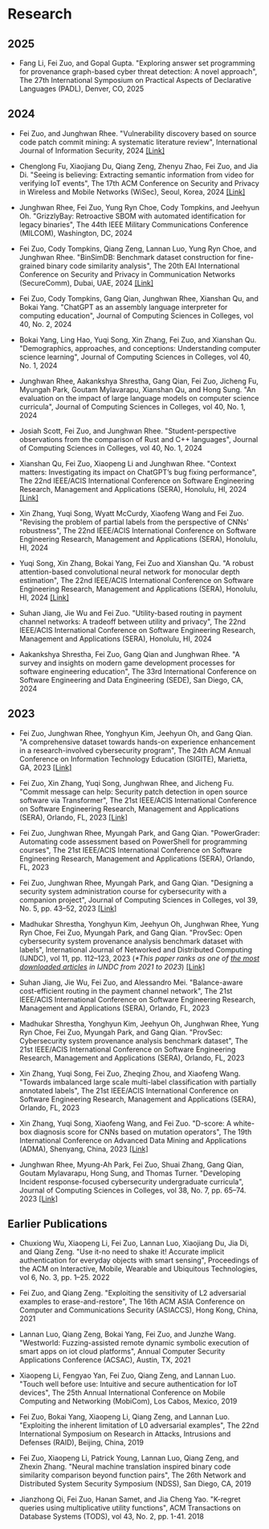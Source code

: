 # Research

## 2025

- Fang Li, Fei Zuo, and Gopal Gupta. "Exploring answer set programming for provenance graph-based cyber threat detection: A novel approach", The 27th International Symposium on Practical Aspects of Declarative Languages (PADL), Denver, CO, 2025


## 2024

- Fei Zuo, and Junghwan Rhee. "Vulnerability discovery based on source code patch commit mining: A systematic literature review", International Journal of Information Security, 2024 [\[Link\]](https://github.com/fzuo/Patch-Commits-Study/blob/master/papers/patch_commit_mining_review.pdf)

- Chenglong Fu, Xiaojiang Du, Qiang Zeng, Zhenyu Zhao, Fei Zuo, and Jia Di. "Seeing is believing: Extracting semantic information from video for verifying IoT events", The 17th ACM Conference on Security and Privacy in Wireless and Mobile Networks (WiSec), Seoul, Korea, 2024 [\[Link\]](https://dl.acm.org/doi/abs/10.1145/3643833.3656124)

- Junghwan Rhee, Fei Zuo, Yung Ryn Choe, Cody Tompkins, and Jeehyun Oh. "GrizzlyBay: Retroactive SBOM with automated identification for legacy binaries", The 44th IEEE Military Communications Conference (MILCOM), Washington, DC, 2024

- Fei Zuo, Cody Tompkins, Qiang Zeng, Lannan Luo, Yung Ryn Choe, and Junghwan Rhee. "BinSimDB: Benchmark dataset construction for fine-grained binary code similarity analysis", The 20th EAI International Conference on Security and Privacy in Communication Networks (SecureComm), Dubai, UAE, 2024 [\[Link\]](https://arxiv.org/abs/2410.10163)

- Fei Zuo, Cody Tompkins, Gang Qian, Junghwan Rhee, Xianshan Qu, and Bokai Yang. "ChatGPT as an assembly language interpreter for computing education", Journal of Computing Sciences in Colleges, vol 40, No. 2, 2024

- Bokai Yang, Ling Hao, Yuqi Song, Xin Zhang, Fei Zuo, and Xianshan Qu. "Demographics, approaches, and conceptions: Understanding computer science learning", Journal of Computing Sciences in Colleges, vol 40, No. 1, 2024

- Junghwan Rhee, Aakankshya Shrestha, Gang Qian, Fei Zuo, Jicheng Fu, Myungah Park, Goutam Mylavarapu, Xianshan Qu, and Hong Sung. "An evaluation on the impact of large language models on computer science curricula", Journal of Computing Sciences in Colleges, vol 40, No. 1, 2024

- Josiah Scott, Fei Zuo, and Junghwan Rhee. "Student-perspective observations from the comparison of Rust and C++ languages", Journal of Computing Sciences in Colleges, vol 40, No. 1, 2024

- Xianshan Qu, Fei Zuo, Xiaopeng Li and Junghwan Rhee. "Context matters: Investigating its impact on ChatGPT’s bug fixing performance", The 22nd IEEE/ACIS International Conference on Software Engineering Research, Management and Applications (SERA), Honolulu, HI, 2024 [\[Link\]](https://github.com/fzuo/Patch-Commits-Study/blob/master/papers/Context_Matters_Investigating_Its_Impact_on_ChatGPTs_Bug_Fixing_Performance.pdf)

- Xin Zhang, Yuqi Song, Wyatt McCurdy, Xiaofeng Wang and Fei Zuo. "Revising the problem of partial labels from the perspective of CNNs' robustness", The 22nd IEEE/ACIS International Conference on Software Engineering Research, Management and Applications (SERA), Honolulu, HI, 2024

- Yuqi Song, Xin Zhang, Bokai Yang, Fei Zuo and Xianshan Qu. "A robust attention-based convolutional neural network for monocular depth estimation", The 22nd IEEE/ACIS International Conference on Software Engineering Research, Management and Applications (SERA), Honolulu, HI, 2024 [\[Link\]](https://github.com/fzuo/Patch-Commits-Study/blob/master/papers/A_Robust_Attention-based_Convolutional_Neural_Network_for_Monocular_Depth_Estimation.pdf)

- Suhan Jiang, Jie Wu and Fei Zuo. "Utility-based routing in payment channel networks: A tradeoff between utility and privacy", The 22nd IEEE/ACIS International Conference on Software Engineering Research, Management and Applications (SERA), Honolulu, HI, 2024

- Aakankshya Shrestha, Fei Zuo, Gang Qian and Junghwan Rhee. "A survey and insights on modern game development processes for software engineering education", The 33rd International Conference on Software Engineering and Data Engineering (SEDE), San Diego, CA, 2024

## 2023

- Fei Zuo, Junghwan Rhee, Yonghyun Kim, Jeehyun Oh, and Gang Qian. "A comprehensive dataset towards hands-on experience enhancement in a research-involved cybersecurity program", The 24th ACM Annual Conference on Information Technology Education (SIGITE), Marietta, GA, 2023 [\[Link\]](https://dl.acm.org/doi/10.1145/3585059.3611416)

- Fei Zuo, Xin Zhang, Yuqi Song, Junghwan Rhee, and Jicheng Fu. "Commit message can help: Security patch detection in open source software via Transformer", The 21st IEEE/ACIS International Conference on Software Engineering Research, Management and Applications (SERA), Orlando, FL, 2023 [\[Link\]](https://github.com/fzuo/Patch-Commits-Study/blob/master/papers/Commit_Message_Can_Help.pdf)

- Fei Zuo, Junghwan Rhee, Myungah Park, and Gang Qian. "PowerGrader: Automating code assessment based on PowerShell for programming courses", The 21st IEEE/ACIS International Conference on Software Engineering Research, Management and Applications (SERA), Orlando, FL, 2023

- Fei Zuo, Junghwan Rhee, Myungah Park, and Gang Qian. "Designing a security system administration course for cybersecurity with a companion project", Journal of Computing Sciences in Colleges, vol 39, No. 5, pp. 43–52, 2023 [\[Link\]](https://dl.acm.org/doi/pdf/10.5555/3637068.3637072)

- Madhukar Shrestha, Yonghyun Kim, Jeehyun Oh, Junghwan Rhee, Yung Ryn Choe, Fei Zuo, Myungah Park, and Gang Qian. "ProvSec: Open cybersecurity system provenance analysis benchmark dataset with labels", International Journal of Networked and Distributed Computing (IJNDC), vol 11, pp. 112–123, 2023 (*\*This paper ranks as one of* [*the most downloaded articles*](https://link.springer.com/journal/44227/updates/27329374) *in IJNDC from 2021 to 2023*) [\[Link\]](https://link.springer.com/article/10.1007/s44227-023-00014-9) 

- Suhan Jiang, Jie Wu, Fei Zuo, and Alessandro Mei. "Balance-aware cost-efficient routing in the payment channel network", The 21st IEEE/ACIS International Conference on Software Engineering Research, Management and Applications (SERA), Orlando, FL, 2023

- Madhukar Shrestha, Yonghyun Kim, Jeehyun Oh, Junghwan Rhee, Yung Ryn Choe, Fei Zuo, Myungah Park, and Gang Qian. "ProvSec: Cybersecurity system provenance analysis benchmark dataset", The 21st IEEE/ACIS International Conference on Software Engineering Research, Management and Applications (SERA), Orlando, FL, 2023

- Xin Zhang, Yuqi Song, Fei Zuo, Zheqing Zhou, and Xiaofeng Wang. "Towards imbalanced large scale multi-label classification with partially annotated labels", The 21st IEEE/ACIS International Conference on Software Engineering Research, Management and Applications (SERA), Orlando, FL, 2023

- Xin Zhang, Yuqi Song, Xiaofeng Wang, and Fei Zuo. "D-score: A white-box diagnosis score for CNNs based on mutation operators", The 19th International Conference on Advanced Data Mining and Applications (ADMA), Shenyang, China, 2023 [\[Link\]](https://link.springer.com/chapter/10.1007/978-3-031-46677-9_24)

- Junghwan Rhee, Myung-Ah Park, Fei Zuo, Shuai Zhang, Gang Qian, Goutam Mylavarapu, Hong Sung, and Thomas Turner. "Developing Incident response-focused cybersecurity undergraduate curricula", Journal of Computing Sciences in Colleges, vol 38, No. 7, pp. 65–74. 2023 [\[Link\]](https://dl.acm.org/doi/pdf/10.5555/3606431.3606438)

## Earlier Publications

- Chuxiong Wu, Xiaopeng Li, Fei Zuo, Lannan Luo, Xiaojiang Du, Jia Di, and Qiang Zeng. "Use it-no need to shake it! Accurate implicit authentication for everyday objects with smart sensing", Proceedings of the ACM on Interactive, Mobile, Wearable and Ubiquitous Technologies, vol 6, No. 3, pp. 1–25. 2022

- Fei Zuo, and Qiang Zeng. "Exploiting the sensitivity of L2 adversarial examples to erase-and-restore", The 16th ACM ASIA Conference on Computer and Communications Security (ASIACCS), Hong Kong, China, 2021

- Lannan Luo, Qiang Zeng, Bokai Yang, Fei Zuo, and Junzhe Wang. "Westworld: Fuzzing-assisted remote dynamic symbolic execution of smart apps on iot cloud platforms", Annual Computer Security Applications Conference (ACSAC), Austin, TX, 2021

- Xiaopeng Li, Fengyao Yan, Fei Zuo, Qiang Zeng, and Lannan Luo. "Touch well before use: Intuitive and secure authentication for IoT devices", The 25th Annual International Conference on Mobile Computing and Networking (MobiCom), Los Cabos, Mexico, 2019

- Fei Zuo, Bokai Yang, Xiaopeng Li, Qiang Zeng, and Lannan Luo. "Exploiting the inherent limitation of L0 adversarial examples", The 22nd International Symposium on Research in Attacks, Intrusions and Defenses (RAID), Beijing, China, 2019

- Fei Zuo, Xiaopeng Li, Patrick Young, Lannan Luo, Qiang Zeng, and Zhexin Zhang. "Neural machine translation inspired binary code similarity comparison beyond function pairs", The 26th Network and Distributed System Security Symposium (NDSS), San Diego, CA, 2019

- Jianzhong Qi, Fei Zuo, Hanan Samet, and Jia Cheng Yao. "K-regret queries using multiplicative utility functions", ACM Transactions on Database Systems (TODS), vol 43, No. 2, pp. 1-41. 2018